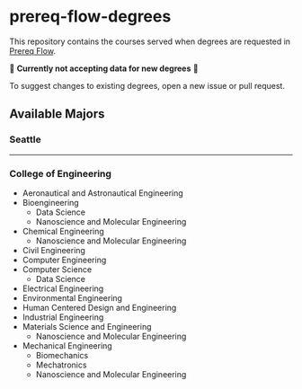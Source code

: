 # prereq-flow-degrees

This repository contains the courses served when degrees are requested in [Prereq Flow](https://github.com/andrew-1135/prereq-flow).

🚧 **Currently not accepting data for new degrees** 🚧

To suggest changes to existing degrees, open a new issue or pull request.

## Available Majors

### Seattle

<hr>

### College of Engineering
* Aeronautical and Astronautical Engineering
* Bioengineering
    * Data Science
    * Nanoscience and Molecular Engineering
* Chemical Engineering
    * Nanoscience and Molecular Engineering
* Civil Engineering
* Computer Engineering
* Computer Science
    * Data Science
* Electrical Engineering
* Environmental Engineering
* Human Centered Design and Engineering
* Industrial Engineering
* Materials Science and Engineering
    * Nanoscience and Molecular Engineering
* Mechanical Engineering
    * Biomechanics
    * Mechatronics
    * Nanoscience and Molecular Engineering
